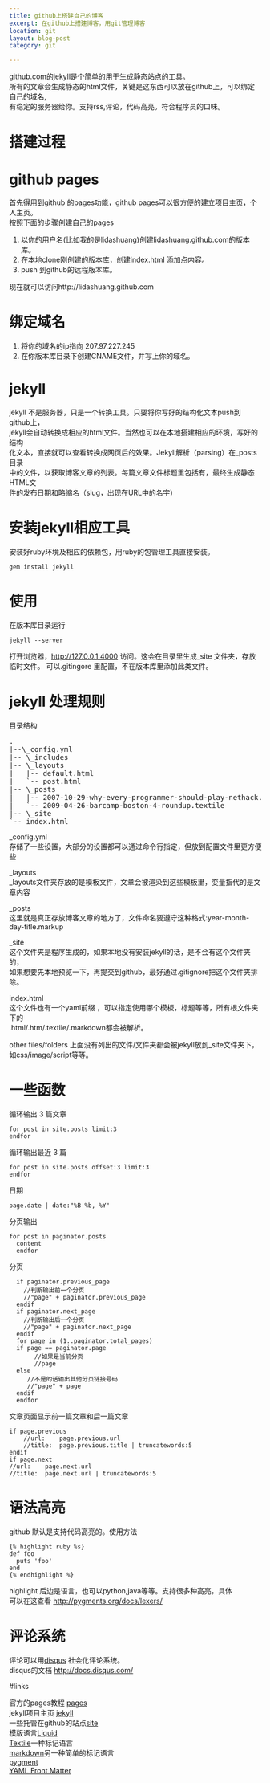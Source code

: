 ```yaml
---
title: github上搭建自己的博客
excerpt: 在github上搭建博客，用git管理博客
location: git
layout: blog-post
category: git

--- 
```


github.com的[jekyll](https://github.com/mojombo/jekyll)是个简单的用于生成静态站点的工具。     
所有的文章会生成静态的html文件，关键是这东西可以放在github上，可以绑定自己的域名,    
有稳定的服务器给你。支持rss,评论，代码高亮。符合程序员的口味。		

# 搭建过程


# github pages

首先得用到github 的pages功能，github pages可以很方便的建立项目主页，个人主页。    
按照下面的步骤创建自己的pages    

1. 以你的用户名(比如我的是lidashuang)创建lidashuang.github.com的版本库。    
1. 在本地clone刚创建的版本库，创建index.html 添加点内容。
1. push 到github的远程版本库。

现在就可以访问http://lidashuang.github.com      

# 绑定域名

1. 将你的域名的ip指向 207.97.227.245
1. 在你版本库目录下创建CNAME文件，并写上你的域名。 

# jekyll

jekyll 不是服务器，只是一个转换工具。只要将你写好的结构化文本push到github上，   
jekyll会自动转换成相应的html文件。当然也可以在本地搭建相应的环境，写好的结构   	
化文本，直接就可以查看转换成网页后的效果。Jekyll解析（parsing）在\_posts目录   
中的文件，以获取博客文章的列表。每篇文章文件标题里包括有，最终生成静态HTML文    
件的发布日期和略缩名（slug，出现在URL中的名字）		

# 安装jekyll相应工具

安装好ruby环境及相应的依赖包，用ruby的包管理工具直接安装。   
	
	gem install jekyll 

# 使用

在版本库目录运行 

	jekyll --server 

打开浏览器，http://127.0.0.1:4000 访问。这会在目录里生成\_site 文件夹，存放   
临时文件。 可以.gitingore 里配置，不在版本库里添加此类文件。		


# jekyll 处理规则

目录结构		
<pre>
.
|--\_config.yml			
|-- \_includes			
|-- \_layouts		
|   |-- default.html		
|   `-- post.html		
|-- \_posts		
|   |-- 2007-10-29-why-every-programmer-should-play-nethack.textile		
|   `-- 2009-04-26-barcamp-boston-4-roundup.textile		
|-- \_site		
`-- index.html		
</pre>


\_config.yml      
存储了一些设置，大部分的设置都可以通过命令行指定，但放到配置文件里更方便些

\_layouts     
\_layouts文件夹存放的是模板文件，文章会被渲染到这些模板里，变量指代的是文章内容

\_posts       
这里就是真正存放博客文章的地方了，文件命名要遵守这种格式:year-month-day-title.markup

\_site			
这个文件夹是程序生成的，如果本地没有安装jekyll的话，是不会有这个文件夹的，		
如果想要先本地预览一下，再提交到github，最好通过.gitignore把这个文件夹排除。

index.html		
这个文件也有一个yaml前缀 ，可以指定使用哪个模板，标题等等，所有根文件夹下的		
.html/.htm/.textile/.markdown都会被解析。

other files/folders
上面没有列出的文件/文件夹都会被jekyll放到\_site文件夹下，如css/image/script等等。		

# 一些函数

循环输出 3 篇文章			

	for post in site.posts limit:3
	endfor

循环输出最近 3 篇		

	for post in site.posts offset:3 limit:3
	endfor

日期

	page.date | date:"%B %b, %Y"

分页输出

	for post in paginator.posts
	  content
	  endfor

分页

	  if paginator.previous_page
	    //判断输出前一个分页
	    //"page" + paginator.previous_page
	  endif
	  if paginator.next_page
	    //判断输出后一个分页
	    //"page" + paginator.next_page
	  endif
	  for page in (1..paginator.total_pages)
	  if page == paginator.page
	       //如果是当前分页
	       //page
      else
	     //不是的话输出其他分页链接号码
	     //"page" + page
	  endif
	  endfor

文章页面显示前一篇文章和后一篇文章

	if page.previous
		//url:    page.previous.url
		//title:  page.previous.title | truncatewords:5
	endif
	if page.next
	//url:    page.next.url
	//title:  page.next.url | truncatewords:5


# 语法高亮 

github 默认是支持代码高亮的。使用方法    

	{% highlight ruby %s}
	def foo
	  puts 'foo'
	end
	{% endhighlight %}

highlight 后边是语言，也可以python,java等等。支持很多种高亮，具体   
可以在这查看 http://pygments.org/docs/lexers/		

# 评论系统

评论可以用[disqus](http://www.disqus.com)  社会化评论系统。		
disqus的文档 http://docs.disqus.com/

#links

官方的pages教程 [pages](http://pages.github.com/)    
jekyll项目主页 [jekyll](https://github.com/mojombo/jekyll)     
一些托管在github的站点[site](https://github.com/mojombo/jekyll/wiki/Sites)      
模版语言[Liquid](https://github.com/Shopify/liquid/wiki/Liquid-for-Designers)     
[Textile](http://en.wikipedia.org/wiki/Textile_%28markup_language%29)一种标记语言     
[markdown](http://en.wikipedia.org/wiki/Markdown)另一种简单的标记语言    
[pygment](http://pygments.org/docs/lexers/)		  
[YAML Front Matter](https://github.com/mojombo/jekyll/wiki/yaml-front-matter)		  
